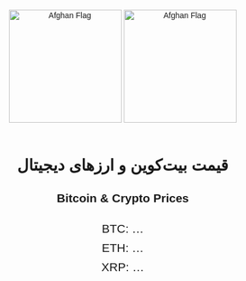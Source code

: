 
<html lang="fa"> <!-- fa für Dari (Persisch) -->
<head>
  <meta charset="UTF-8" />
  <meta name="viewport" content="width=device-width, initial-scale=1" />
  <title>قیمت بیت‌کوین و ارزهای دیجیتال | Crypto Prices</title>
  <style>
    body {
      font-family: Arial, sans-serif;
      text-align: center;
      margin: 20px;
    }
    #flag {
      width: 200px;
      height: auto;
      margin-bottom: 20px;
    }
    .prices {
      font-size: 1.5em;
      margin-top: 30px;
    }
    .crypto {
      margin: 10px;
    }
  </style>
</head>
<body>
  <!-- Afghanische Flagge -->
  <img id="flag" src="https://wallpapercave.com/wp/wp4056551.jpg" alt="Afghan Flag" />
 <img id="flag" src="https://wallpapercave.com/wp/wp4056551.jpg" alt="Afghan Flag" />
  <!-- Titel in Dari und Englisch -->
  <h1>قیمت بیت‌کوین و ارزهای دیجیتال</h1>
  <h2>Bitcoin & Crypto Prices</h2>

  <!-- Preise werden hier angezeigt -->
  <div class="prices" id="prices">
    <div class="crypto" id="btc">BTC: …</div>
    <div class="crypto" id="eth">ETH: …</div>
    <div class="crypto" id="xrp">XRP: …</div>
  </div>

  <script>
    async function fetchPrices() {
      try {
        const response = await fetch('https://api.coingecko.com/api/v3/simple/price?ids=bitcoin,ethereum,ripple&vs_currencies=usd');
        const data = await response.json();
        document.getElementById('btc').textContent = 'BTC: $' + data.bitcoin.usd;
        document.getElementById('eth').textContent = 'ETH: $' + data.ethereum.usd;
        document.getElementById('xrp').textContent = 'XRP: $' + data.ripple.usd;
      } catch (error) {
        console.error('Fehler beim Laden der Preise:', error);
      }
    }

    // Preise sofort laden und danach jede Minute aktualisieren
    fetchPrices();
    setInterval(fetchPrices, 60000);
  </script>
</body>
</html>

